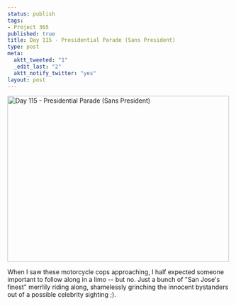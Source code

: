 ```yaml
--- 
status: publish
tags: 
- Project 365
published: true
title: Day 115 - Presidential Parade (Sans President)
type: post
meta: 
  aktt_tweeted: "1"
  _edit_last: "2"
  aktt_notify_twitter: "yes"
layout: post
---
```

<a href="http://www.flickr.com/photos/freeed/5656481590/" title="Day 115 - Presidential Parade (Sans President) by Fred​, on Flickr"><img src="http://farm6.static.flickr.com/5061/5656481590_9cacc29471.jpg" width="500" height="375" alt="Day 115 - Presidential Parade (Sans President)"/></a>

When I saw these motorcycle cops approaching, I half expected someone important to follow along in a limo -- but no. Just a bunch of "San Jose's finest" merrlily riding along, shamelessly grinching the innocent bystanders out of a possible celebrity sighting ;).
